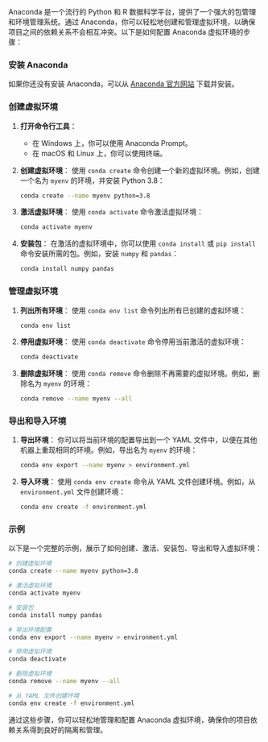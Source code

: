 Anaconda 是一个流行的 Python 和 R 数据科学平台，提供了一个强大的包管理和环境管理系统。通过 Anaconda，你可以轻松地创建和管理虚拟环境，以确保项目之间的依赖关系不会相互冲突。以下是如何配置 Anaconda 虚拟环境的步骤：

### 安装 Anaconda

如果你还没有安装 Anaconda，可以从 [Anaconda 官方网站](https://www.anaconda.com/products/distribution) 下载并安装。

### 创建虚拟环境

1. **打开命令行工具**：
   - 在 Windows 上，你可以使用 Anaconda Prompt。
   - 在 macOS 和 Linux 上，你可以使用终端。

2. **创建虚拟环境**：
   使用 `conda create` 命令创建一个新的虚拟环境。例如，创建一个名为 `myenv` 的环境，并安装 Python 3.8：
   ```sh
   conda create --name myenv python=3.8
   ```

3. **激活虚拟环境**：
   使用 `conda activate` 命令激活虚拟环境：
   ```sh
   conda activate myenv
   ```

4. **安装包**：
   在激活的虚拟环境中，你可以使用 `conda install` 或 `pip install` 命令安装所需的包。例如，安装 `numpy` 和 `pandas`：
   ```sh
   conda install numpy pandas
   ```

### 管理虚拟环境

1. **列出所有环境**：
   使用 `conda env list` 命令列出所有已创建的虚拟环境：
   ```sh
   conda env list
   ```

2. **停用虚拟环境**：
   使用 `conda deactivate` 命令停用当前激活的虚拟环境：
   ```sh
   conda deactivate
   ```

3. **删除虚拟环境**：
   使用 `conda remove` 命令删除不再需要的虚拟环境。例如，删除名为 `myenv` 的环境：
   ```sh
   conda remove --name myenv --all
   ```

### 导出和导入环境

1. **导出环境**：
   你可以将当前环境的配置导出到一个 YAML 文件中，以便在其他机器上重现相同的环境。例如，导出名为 `myenv` 的环境：
   ```sh
   conda env export --name myenv > environment.yml
   ```

2. **导入环境**：
   使用 `conda env create` 命令从 YAML 文件创建环境。例如，从 `environment.yml` 文件创建环境：
   ```sh
   conda env create -f environment.yml
   ```

### 示例

以下是一个完整的示例，展示了如何创建、激活、安装包、导出和导入虚拟环境：

```sh
# 创建虚拟环境
conda create --name myenv python=3.8

# 激活虚拟环境
conda activate myenv

# 安装包
conda install numpy pandas

# 导出环境配置
conda env export --name myenv > environment.yml

# 停用虚拟环境
conda deactivate

# 删除虚拟环境
conda remove --name myenv --all

# 从 YAML 文件创建环境
conda env create -f environment.yml
```

通过这些步骤，你可以轻松地管理和配置 Anaconda 虚拟环境，确保你的项目依赖关系得到良好的隔离和管理。
<!--stackedit_data:
eyJoaXN0b3J5IjpbMTM2NTM0NzU1XX0=
-->